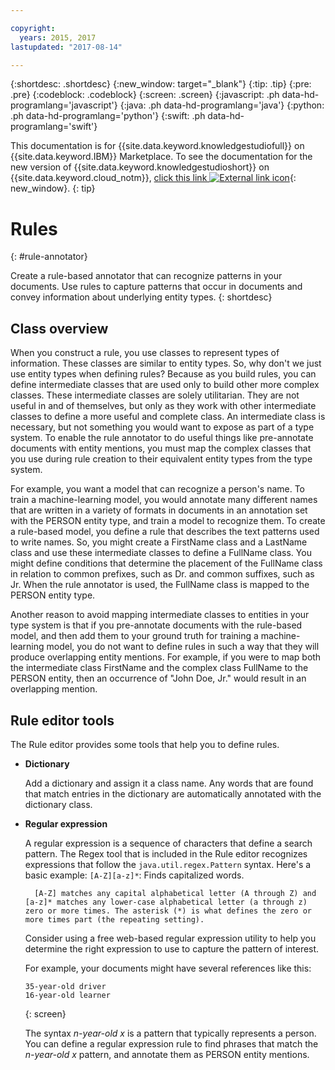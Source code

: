 ```yaml
---

copyright:
  years: 2015, 2017
lastupdated: "2017-08-14"

---
```


{:shortdesc: .shortdesc}
{:new_window: target="_blank"}
{:tip: .tip}
{:pre: .pre}
{:codeblock: .codeblock}
{:screen: .screen}
{:javascript: .ph data-hd-programlang='javascript'}
{:java: .ph data-hd-programlang='java'}
{:python: .ph data-hd-programlang='python'}
{:swift: .ph data-hd-programlang='swift'}

This documentation is for {{site.data.keyword.knowledgestudiofull}} on {{site.data.keyword.IBM}} Marketplace. To see the documentation for the new version of {{site.data.keyword.knowledgestudioshort}} on {{site.data.keyword.cloud_notm}}, [click this link ![External link icon](../../icons/launch-glyph.svg "External link icon")](https://{DomainName}/docs/services/watson-knowledge-studio/rule-annotator.html){: new_window}.
{: tip}

# Rules
{: #rule-annotator}

Create a rule-based annotator that can recognize patterns in your documents. Use rules to capture patterns that occur in documents and convey information about underlying entity types.
{: shortdesc}

## Class overview

When you construct a rule, you use classes to represent types of information. These classes are similar to entity types. So, why don't we just use entity types when defining rules? Because as you build rules, you can define intermediate classes that are used only to build other more complex classes. These intermediate classes are solely utilitarian. They are not useful in and of themselves, but only as they work with other intermediate classes to define a more useful and complete class. An intermediate class is necessary, but not something you would want to expose as part of a type system. To enable the rule annotator to do useful things like pre-annotate documents with entity mentions, you must map the complex classes that you use during rule creation to their equivalent entity types from the type system.

For example, you want a model that can recognize a person's name. To train a machine-learning model, you would annotate many different names that are written in a variety of formats in documents in an annotation set with the PERSON entity type, and train a model to recognize them. To create a rule-based model, you define a rule that describes the text patterns used to write names. So, you might create a FirstName class and a LastName class and use these intermediate classes to define a FullName class. You might define conditions that determine the placement of the FullName class in relation to common prefixes, such as Dr. and common suffixes, such as Jr. When the rule annotator is used, the FullName class is mapped to the PERSON entity type.

Another reason to avoid mapping intermediate classes to entities in your type system is that if you pre-annotate documents with the rule-based model, and then add them to your ground truth for training a machine-learning model, you do not want to define rules in such a way that they will produce overlapping entity mentions. For example, if you were to map both the intermediate class FirstName and the complex class FullName to the PERSON entity, then an occurrence of "John Doe, Jr." would result in an overlapping mention.

## Rule editor tools

The Rule editor provides some tools that help you to define rules.

- **Dictionary**

    Add a dictionary and assign it a class name. Any words that are found that match entries in the dictionary are automatically annotated with the dictionary class.

- **Regular expression**

    A regular expression is a sequence of characters that define a search pattern. The Regex tool that is included in the Rule editor recognizes expressions that follow the `java.util.regex.Pattern` syntax. Here's a basic example:
    `[A-Z][a-z]*`: Finds capitalized words.

        [A-Z] matches any capital alphabetical letter (A through Z) and [a-z]* matches any lower-case alphabetical letter (a through z) zero or more times. The asterisk (*) is what defines the zero or more times part (the repeating setting).

    Consider using a free web-based regular expression utility to help you determine the right expression to use to capture the pattern of interest.

    For example, your documents might have several references like this:

    ```
    35-year-old driver
    16-year-old learner
    ```
    {: screen}

    The syntax *n-year-old x* is a pattern that typically represents a person. You can define a regular expression rule to find phrases that match the *n-year-old x* pattern, and annotate them as PERSON entity mentions.

